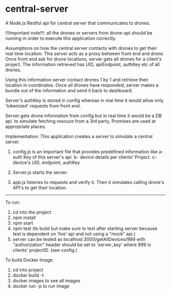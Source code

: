 # central-server
A Node.js Restful api for central server that communicates to drones.

!!!Important note!!!: all the drones or servers from drone-api should be running in order to execute this application correctly.

Assumptions on how the central server contacts with drones to get their real time location:
This server acts as a proxy between front end and drone. Once front end ask for drone locations, server gets all drones for a client's
project. The information retrieved has UID, apiEndpoint, authKey etc of all drones.

Using this information server contact drones 1 by 1 and retrieve their location in coordinates. Once all drones have responded, server
makes a bundle out of the information and send it back to dashboard.

Server's authKey is stored in config whereas in real time it would allow only 'tokenized' requests from front end.

Server gets drone information from config but in real time it would be a DB api. to simulate fetching resouce from a 3rd party, Promises
are used at appropriate places.

Implementation:
This application creates a server to simulate a central server.

1) config.js is an important file that provides predefined information like 
a- auth Key of this server's api.
b- device details per clients' Project.
c- device's UID, endpoint, authKey

2) Server.js starts the server.

3) app.js listenes to requests and verify it. Then it simulates calling drone's API's to get their location.

***********************************************************************************************************************

To run:

1) cd into the project
2) npm install
3) npm start
4) npm test (to build but make sure to test after starting server because test is dependent on 'live' api and not using a "mock" api.)
5) server can be tested as localhost:3000/getAllDevices/999 with "authorization" header should be set to 'server_key' where 999 is clients' projectID. (see config.)

To build Docker image:
1) cd into project
2) docker build -t <project>
3) docker images to see all images
4) docker run -p to run image